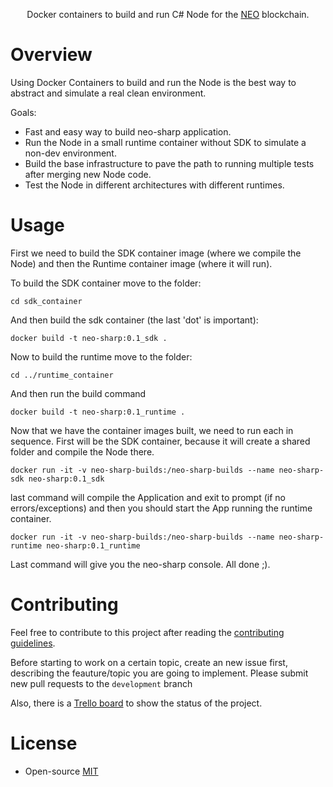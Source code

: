 <p align="center">
  Docker containers to build and run C# Node for the <a href="https://neo.org">NEO</a> blockchain.
</p>

# Overview

Using Docker Containers to build and run the Node is the best way to abstract and simulate a real clean environment.

Goals:
- Fast and easy way to build neo-sharp application.
- Run the Node in a small runtime container without SDK to simulate a non-dev environment.
- Build the base infrastructure to pave the path to running multiple tests after merging new Node code.
- Test the Node in different architectures with different runtimes.

# Usage

First we need to build the SDK container image (where we compile the Node) and then the Runtime container image (where it will run).

To build the SDK container move to the folder:

`cd sdk_container`

And then build the sdk container (the last 'dot' is important):

`docker build -t neo-sharp:0.1_sdk .`

Now to build the runtime move to the folder:

`cd ../runtime_container`

And then run the build command

`docker build -t neo-sharp:0.1_runtime .`

Now that we have the container images built, we need to run each in sequence.
First will be the SDK container, because it will create a shared folder and compile the Node there.

`docker run -it -v neo-sharp-builds:/neo-sharp-builds --name neo-sharp-sdk neo-sharp:0.1_sdk`

last command will compile the Application and exit to prompt (if no errors/exceptions) and then you should start the App running the runtime container.

`docker run -it -v neo-sharp-builds:/neo-sharp-builds --name neo-sharp-runtime neo-sharp:0.1_runtime`

Last command will give you the neo-sharp console. All done ;).

# Contributing

Feel free to contribute to this project after reading the
[contributing guidelines](https://github.com/CityOfZion/neo-sharp/blob/master/CONTRIBUTING.md).

Before starting to work on a certain topic, create an new issue first, describing the feauture/topic you are going to implement. Please submit new pull requests to the `development` branch

Also, there is a [Trello board](https://trello.com/b/WwSwxpB7/city-of-zion-neo-sharp) to show the status of the project.

# License

- Open-source [MIT](https://github.com/CityOfZion/neo-sharp/blob/master/LICENCE.md)
